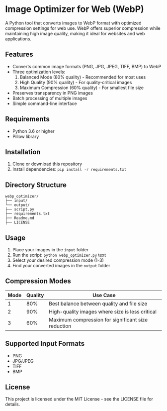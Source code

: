 # Image Optimizer for Web (WebP)

A Python tool that converts images to WebP format with optimized compression settings for web use. WebP offers superior compression while maintaining high image quality, making it ideal for websites and web applications.

## Features

- Converts common image formats (PNG, JPG, JPEG, TIFF, BMP) to WebP
- Three optimization levels:
  1. Balanced Mode (80% quality) - Recommended for most uses
  2. High Quality (90% quality) - For quality-critical images
  3. Maximum Compression (60% quality) - For smallest file size
- Preserves transparency in PNG images
- Batch processing of multiple images
- Simple command-line interface

## Requirements

- Python 3.6 or higher
- Pillow library

## Installation

1. Clone or download this repository
2. Install dependencies:
```pip install -r requirements.txt```


## Directory Structure
```
webp_optimizer/
├── input/
└── output/
├── script.py
├── requirements.txt
├── Readme.md
├── LICENSE
```


## Usage

1. Place your images in the `input` folder
2. Run the script:
```python webp_optimizer.py```
text
3. Select your desired compression mode (1-3)
4. Find your converted images in the `output` folder

## Compression Modes

| Mode | Quality | Use Case |
|------|---------|----------|
| 1 | 80% | Best balance between quality and file size |
| 2 | 90% | High-quality images where size is less critical |
| 3 | 60% | Maximum compression for significant size reduction |

## Supported Input Formats

- PNG
- JPG/JPEG
- TIFF
- BMP

## License

This project is licensed under the MIT License - see the LICENSE file for details.
